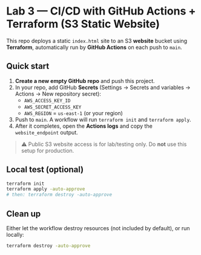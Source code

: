 # Lab 3 — CI/CD with GitHub Actions + Terraform (S3 Static Website)

This repo deploys a static `index.html` site to an S3 **website** bucket using **Terraform**, automatically run by **GitHub Actions** on each push to `main`.

## Quick start

1. **Create a new empty GitHub repo** and  push this project.
2. In your repo, add GitHub **Secrets** (Settings → Secrets and variables →  Actions → New repository secret):
   - `AWS_ACCESS_KEY_ID`
   - `AWS_SECRET_ACCESS_KEY`
   - `AWS_REGION` = `us-east-1` (or your region)
3. Push to `main`. A workflow will run `terraform init` and `terraform apply`.
4. After it completes, open the **Actions logs** and copy the `website_endpoint` output.

> ⚠️ Public S3 website access is for lab/testing only. Do **not** use this setup for production.

## Local test (optional)

```bash
terraform init
terraform apply -auto-approve
# then: terraform destroy -auto-approve
```

## Clean up

Either let the workflow destroy resources (not included by default), or run locally:

```bash
terraform destroy -auto-approve
```
